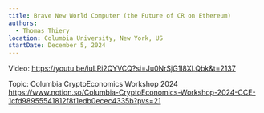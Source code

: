 ```yaml
---
title: Brave New World Computer (the Future of CR on Ethereum)
authors:
  - Thomas Thiery
location: Columbia University, New York, US
startDate: December 5, 2024
---
```


Video: <https://youtu.be/iuLRi2QYVCQ?si=Ju0NrSjG1l8XLQbk&t=2137>

Topic: Columbia CryptoEconomics Workshop 2024 <https://www.notion.so/Columbia-CryptoEconomics-Workshop-2024-CCE-1cfd98955541812f8f1edb0ecec4335b?pvs=21>
